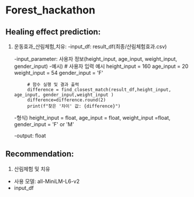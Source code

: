 # Forest_hackathon

## Healing effect prediction:

1. 운동효과_산림체험,치유:
   -input_df: result_df(최종/산림체험효과.csv)
   
   -input_parameter: 사용자 정보(height_input, age_input, weight_input, gender_input)
     -예시) # 사용자 입력 예시
            height_input = 160
            age_input = 20
            weight_input = 54
            gender_input = 'F'

            # 함수 실행 및 결과 출력
            difference = find_closest_match(result_df,height_input, age_input, gender_input,weight_input )
            difference=difference.round(2)
            print(f"찾은 '차이' 값: {difference}")
     -형식) height_input = float, age_input = float, weight_input =float, gender_input = 'F' or 'M'
   
   -output: float
 


## Recommendation:
1. 산림체험 및 치유
- 사용 모델: all-MiniLM-L6-v2
- input_df
